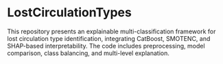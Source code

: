 # LostCirculationTypes
This repository presents an explainable multi-classification framework for lost circulation type identification, integrating CatBoost, SMOTENC, and SHAP-based interpretability. The code includes preprocessing, model comparison, class balancing, and multi-level explanation.
